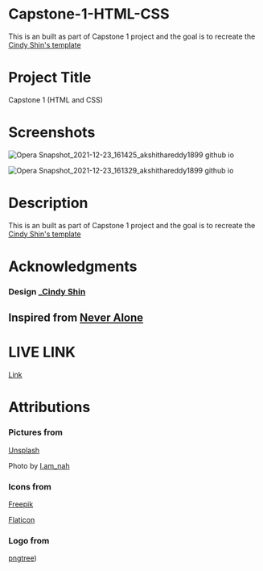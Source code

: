 # Capstone-1-HTML-CSS

This is an built as part of Capstone 1 project and the goal is to recreate the [Cindy Shin's template](https://www.behance.net/gallery/29845175/CC-Global-Summit-2015)

# Project Title

Capstone 1 (HTML and CSS)

# Screenshots

![Opera Snapshot_2021-12-23_161425_akshithareddy1899 github io](https://user-images.githubusercontent.com/70577783/147229439-49474637-975e-4c66-801c-ea65d64c4bfc.png)

![Opera Snapshot_2021-12-23_161329_akshithareddy1899 github io](https://user-images.githubusercontent.com/70577783/147229429-be8bdb14-528f-4306-86bf-e5321a47db3e.png)


# Description
This is an built as part of Capstone 1 project and the goal is to recreate the [Cindy Shin's template](https://www.behance.net/gallery/29845175/CC-Global-Summit-2015)

# Acknowledgments

### Design _[Cindy Shin](https://www.behance.net/gallery/29845175/CC-Global-Summit-2015)

## Inspired from [Never Alone](https://neveralonesummit.live)

# LIVE LINK
 
 [Link](https://akshithareddy1899.github.io/Capstone-1-HTML-CSS/)
 

# Attributions

### Pictures from 
 
 [Unsplash](https://unsplash.com/s/photos/holding-hands?utm_source=unsplash&utm_medium=referral&utm_content=creditCopyText)
 
 Photo by [I.am_nah](https://unsplash.com/@i_am_nah?utm_source=unsplash&utm_medium=referral&utm_content=creditCopyText)
 

 ### Icons from 
 
 [Freepik](https://www.freepik.com)
 
 [Flaticon](https://www.flaticon.com/)
 
 ### Logo from
 
 [pngtree](https://pngtree.com/so/golden))
 
